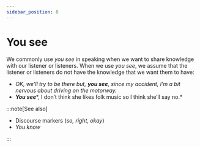 ```yaml
---
sidebar_position: 8
---
```


# You see

We commonly use *you see* in speaking when we want to share knowledge with our listener or listeners. When we use *you see*, we assume that the listener or listeners do not have the knowledge that we want them to have:

- *OK, we’ll try to be there but, **you see**, since my accident, I’m a bit nervous about driving on the motorway.*
- ***You see****, I don’t think she likes folk music so I think she’ll say no.*

:::note[See also]

- Discourse markers (*so, right, okay*)
- *You know*

:::
